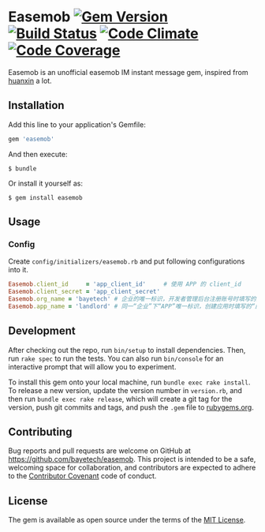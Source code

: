 Easemob [![Gem Version][version-badge]][rubygems] [![Build Status][travis-badge]][travis] [![Code Climate][codeclimate-badge]][codeclimate] [![Code Coverage][codecoverage-badge]][codecoverage]
=======

Easemob is an unofficial easemob IM instant message gem, inspired from [huanxin](https://github.com/RobotJiang/ruby-for-huanxin) a lot.

## Installation

Add this line to your application's Gemfile:

```ruby
gem 'easemob'
```

And then execute:

    $ bundle

Or install it yourself as:

    $ gem install easemob

## Usage

### Config

Create `config/initializers/easemob.rb` and put following configurations into it.

```ruby
Easemob.client_id     = 'app_client_id'     # 使用 APP 的 client_id
Easemob.client_secret = 'app_client_secret'
Easemob.org_name = 'bayetech' # 企业的唯一标识，开发者管理后台注册账号时填写的企业 ID
Easemob.app_name = 'landlord' # 同一“企业”下“APP”唯一标识，创建应用时填写的“应用名称”
```

## Development

After checking out the repo, run `bin/setup` to install dependencies. Then, run `rake spec` to run the tests. You can also run `bin/console` for an interactive prompt that will allow you to experiment.

To install this gem onto your local machine, run `bundle exec rake install`. To release a new version, update the version number in `version.rb`, and then run `bundle exec rake release`, which will create a git tag for the version, push git commits and tags, and push the `.gem` file to [rubygems.org](https://rubygems.org).

## Contributing

Bug reports and pull requests are welcome on GitHub at https://github.com/bayetech/easemob. This project is intended to be a safe, welcoming space for collaboration, and contributors are expected to adhere to the [Contributor Covenant](http://contributor-covenant.org) code of conduct.


## License

The gem is available as open source under the terms of the [MIT License](http://opensource.org/licenses/MIT).



[version-badge]: https://badge.fury.io/rb/easemob.svg
[rubygems]: https://rubygems.org/gems/easemob
[travis-badge]: https://travis-ci.org/bayetech/easemob.svg
[travis]: https://travis-ci.org/bayetech/easemob
[codeclimate-badge]: https://codeclimate.com/github/bayetech/easemob/badges/gpa.svg
[codeclimate]: https://codeclimate.com/github/bayetech/easemob
[codecoverage-badge]: https://codeclimate.com/github/bayetech/easemob/badges/coverage.svg
[codecoverage]: https://codeclimate.com/github/bayetech/easemob/coverage
